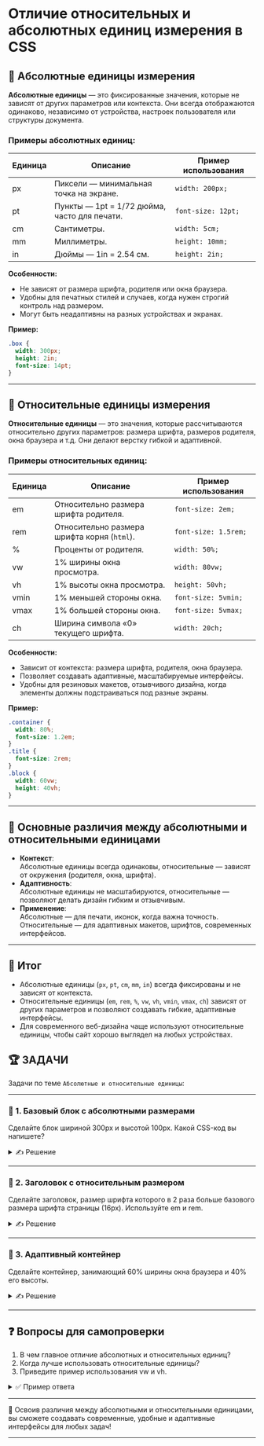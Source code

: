 # Отличие относительных и абсолютных единиц измерения в CSS

## 🔹 Абсолютные единицы измерения

**Абсолютные единицы** — это фиксированные значения, которые не зависят от других параметров или контекста. Они всегда отображаются одинаково, независимо от устройства, настроек пользователя или структуры документа.

### Примеры абсолютных единиц:

| Единица | Описание | Пример использования |
|---------|----------|---------------------|
| px      | Пиксели — минимальная точка на экране. | `width: 200px;` |
| pt      | Пункты — 1pt = 1/72 дюйма, часто для печати. | `font-size: 12pt;` |
| cm      | Сантиметры. | `width: 5cm;` |
| mm      | Миллиметры. | `height: 10mm;` |
| in      | Дюймы — 1in = 2.54 см. | `height: 2in;` |

**Особенности:**
- Не зависят от размера шрифта, родителя или окна браузера.
- Удобны для печатных стилей и случаев, когда нужен строгий контроль над размером.
- Могут быть неадаптивны на разных устройствах и экранах.

**Пример:**
```css
.box {
  width: 300px;
  height: 2in;
  font-size: 14pt;
}
```

---

## 🔹 Относительные единицы измерения

**Относительные единицы** — это значения, которые рассчитываются относительно других параметров: размера шрифта, размеров родителя, окна браузера и т.д. Они делают верстку гибкой и адаптивной.

### Примеры относительных единиц:

| Единица | Описание | Пример использования |
|---------|----------|---------------------|
| em      | Относительно размера шрифта родителя. | `font-size: 2em;` |
| rem     | Относительно размера шрифта корня (`html`). | `font-size: 1.5rem;` |
| %       | Проценты от родителя. | `width: 50%;` |
| vw      | 1% ширины окна просмотра. | `width: 80vw;` |
| vh      | 1% высоты окна просмотра. | `height: 50vh;` |
| vmin    | 1% меньшей стороны окна. | `font-size: 5vmin;` |
| vmax    | 1% большей стороны окна. | `font-size: 5vmax;` |
| ch      | Ширина символа «0» текущего шрифта. | `width: 20ch;` |

**Особенности:**
- Зависит от контекста: размера шрифта, родителя, окна браузера.
- Позволяет создавать адаптивные, масштабируемые интерфейсы.
- Удобны для резиновых макетов, отзывчивого дизайна, когда элементы должны подстраиваться под разные экраны.

**Пример:**
```css
.container {
  width: 80%;
  font-size: 1.2em;
}
.title {
  font-size: 2rem;
}
.block {
  width: 60vw;
  height: 40vh;
}
```

---

## 🔹 Основные различия между абсолютными и относительными единицами

- **Контекст**:  
  Абсолютные единицы всегда одинаковы, относительные — зависят от окружения (родителя, окна, шрифта).
- **Адаптивность**:  
  Абсолютные единицы не масштабируются, относительные — позволяют делать дизайн гибким и отзывчивым.
- **Применение**:  
  Абсолютные — для печати, иконок, когда важна точность.  
  Относительные — для адаптивных макетов, шрифтов, современных интерфейсов.

---

## 🎯 Итог

- Абсолютные единицы (`px`, `pt`, `cm`, `mm`, `in`) всегда фиксированы и не зависят от контекста.
- Относительные единицы (`em`, `rem`, `%`, `vw`, `vh`, `vmin`, `vmax`, `ch`) зависят от других параметров и позволяют создавать гибкие, адаптивные интерфейсы.
- Для современного веб-дизайна чаще используют относительные единицы, чтобы сайт хорошо выглядел на любых устройствах.

## 🏆 ЗАДАЧИ

Задачи по теме `Абсолютные и относительные единицы`:

---

### 📌 1. Базовый блок с абсолютными размерами
Сделайте блок шириной 300px и высотой 100px. Какой CSS-код вы напишете?

<details>
<summary>✍ Решение</summary>

```css
.block {
  width: 300px;
  height: 100px;
}
```
</details>

---

### 📌 2. Заголовок с относительным размером
Сделайте заголовок, размер шрифта которого в 2 раза больше базового размера шрифта страницы (16px). Используйте em и rem.

<details>
<summary>✍ Решение</summary>

```css
.title-em {
  font-size: 2em;
}
.title-rem {
  font-size: 2rem;
}
```
</details>

---

### 📌 3. Адаптивный контейнер
Сделайте контейнер, занимающий 60% ширины окна браузера и 40% его высоты.

<details>
<summary>✍ Решение</summary>

```css
.container {
  width: 60vw;
  height: 40vh;
}
```
</details>

---

## ❓ Вопросы для самопроверки

1. В чем главное отличие абсолютных и относительных единиц?
2. Когда лучше использовать относительные единицы?
3. Приведите пример использования vw и vh.

<details>
<summary>✅ Пример ответа</summary>

1. Абсолютные всегда фиксированы, относительные зависят от контекста (родителя, окна, шрифта).
2. Когда нужен адаптивный, гибкий дизайн, который будет хорошо смотреться на разных устройствах.
3. width: 100vw; — ширина блока равна ширине окна, height: 50vh; — высота равна половине высоты окна.

</details>

---

🎉 Освоив различия между абсолютными и относительными единицами, вы сможете создавать современные, удобные и адаптивные интерфейсы для любых задач! 

---
